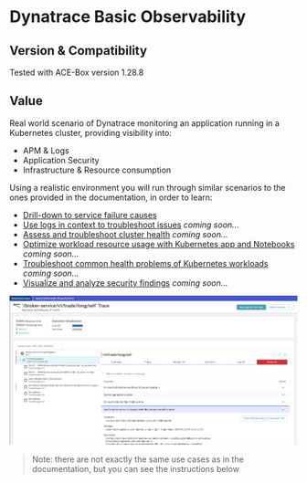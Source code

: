 # Dynatrace Basic Observability

## Version & Compatibility

Tested with ACE-Box version 1.28.8

## Value

Real world scenario of Dynatrace monitoring an application running in a Kubernetes cluster, providing visibility into:
- APM & Logs
- Application Security
- Infrastructure & Resource consumption

Using a realistic environment you will run through similar scenarios to the ones provided in the documentation, in order to learn:
- [Drill-down to service failure causes](https://docs.dynatrace.com/docs/analyze-explore-automate/distributed-traces/use-cases/error-analysis)
- [Use logs in context to troubleshoot issues](https://docs.dynatrace.com/docs/analyze-explore-automate/logs/lma-use-cases/lma-e2e-troubleshooting) _coming soon..._
- [Assess and troubleshoot cluster health](https://docs.dynatrace.com/docs/observe/infrastructure-monitoring/container-platform-monitoring/use-cases/cluster-health) _coming soon..._
- [Optimize workload resource usage with Kubernetes app and Notebooks](https://docs.dynatrace.com/docs/observe/infrastructure-monitoring/container-platform-monitoring/use-cases/resource-optimization) _coming soon..._
- [Troubleshoot common health problems of Kubernetes workloads](https://docs.dynatrace.com/docs/observe/infrastructure-monitoring/container-platform-monitoring/use-cases/troubleshoot-health-problems) _coming soon..._
- [Visualize and analyze security findings](https://docs.dynatrace.com/docs/secure/use-cases/visualize-and-analyze-security-findings) _coming soon..._

![](./roles/my-use-case/files/dt-demo/lab-guide/assets/images/trace.png)

> Note: there are not exactly the same use cases as in the documentation, but you can see the instructions below